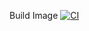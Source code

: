 Build Image [![CI](https://github.com/markinjo/cicd/actions/workflows/finalno.yaml/badge.svg?brancnh=main)](https://github.com/markinjo/cicd/actions/workflows/finalno.yaml)
